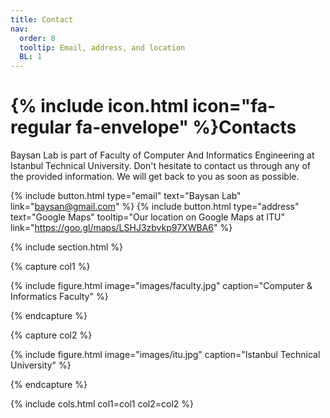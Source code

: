 ```yaml
---
title: Contact
nav:
  order: 8
  tooltip: Email, address, and location
  BL: 1
---
```


# {% include icon.html icon="fa-regular fa-envelope" %}Contacts

Baysan Lab is part of Faculty of Computer And Informatics Engineering at Istanbul Technical University. Don't hesitate to contact us through any of the provided information. We will get back to you as soon as possible.

{%
  include button.html
  type="email"
  text="Baysan Lab"
  link="<baysan@gmail.com>"
%}
{%
  include button.html
  type="address"
  text="Google Maps"
  tooltip="Our location on Google Maps at ITU"
  link="<https://goo.gl/maps/LSHJ3zbvkp97XWBA6>"
%}

{% include section.html %}

{% capture col1 %}

{%
  include figure.html
  image="images/faculty.jpg"
  caption="Computer & Informatics Faculty"
%}

{% endcapture %}

{% capture col2 %}

{%
  include figure.html
  image="images/itu.jpg"
  caption="Istanbul Technical University"
%}

{% endcapture %}

{% include cols.html col1=col1 col2=col2 %}
